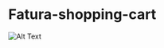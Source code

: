# Fatura-shopping-cart
![Alt Text](https://media.giphy.com/media/XYHfVp8fspaJQMTmid/giphy.gif?cid=790b7611f85669ff7bf1c09048784d4eddf6ff2e37407648&rid=giphy.gif&ct=g)
